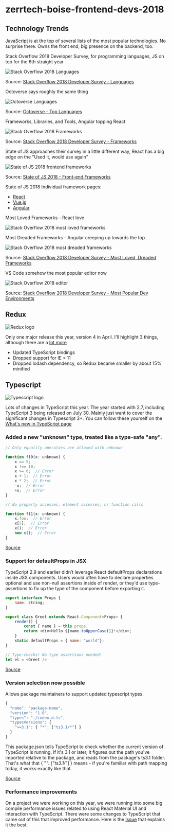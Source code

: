 # zerrtech-boise-frontend-devs-2018

## Technology Trends

JavaScript is at the top of several lists of the most popular technologies.  No surprise there.  Owns the front end, big presence on the backend, too.

Stack Overflow 2018 Developer Survey, for programming languages, JS on top for the 6th straight year

![Stack Overflow 2018 Languages](images/stack-overflow-2018-languages.png)

Source: [Stack Overflow 2018 Developer Survey - Languages](https://insights.stackoverflow.com/survey/2018/#technology-programming-scripting-and-markup-languages)

Octoverse says roughly the same thing

![Octoverse Languages](images/octoverse-languages.png)

Source: [Octoverse - Top Languages](https://octoverse.github.com/projects#languages)

Frameworks, Libraries, and Tools, Angular topping React

![Stack Overflow 2018 Frameworks](images/stack-overflow-2018-frameworks.png)

Source: [Stack Overflow 2018 Developer Survey - Frameworks](https://insights.stackoverflow.com/survey/2018/#technology-frameworks-libraries-and-tools)

State of JS approaches their survey in a little different way, React has a big edge on the "Used it, would use again"

![State of JS 2018 frontend frameworks](images/state-of-js-2018-frontend-frameworks.png)

Source: [State of JS 2018 - Front-end Frameworks](https://2018.stateofjs.com/front-end-frameworks/overview/)

State of JS 2018 Individual framework pages:
* [React](https://2018.stateofjs.com/front-end-frameworks/react/)
* [Vue.js](https://2018.stateofjs.com/front-end-frameworks/vuejs/)
* [Angular](https://2018.stateofjs.com/front-end-frameworks/angular/)

Most Loved Frameworks - React love

![Stack Overflow 2018 most loved frameworks](images/stack-overflow-2018-most-loved-frameworks.png)

Most Dreaded Frameworks - Angular creeping up towards the top

![Stack Overflow 2018 most dreaded frameworks](images/stack-overflow-2018-most-dreaded-frameworks.png)

Source: [Stack Overflow 2018 Developer Survey - Most Loved, Dreaded Frameworks](https://insights.stackoverflow.com/survey/2018/#technology-most-loved-dreaded-and-wanted-frameworks-libraries-and-tools)

VS Code somehow the most popular editor now

![Stack Overflow 2018 editor](images/stack-overflow-2018-editor.png)

Source: [Stack Overflow 2018 Developer Survey - Most Popular Dev Environments](https://insights.stackoverflow.com/survey/2018/#technology-most-loved-dreaded-and-wanted-frameworks-libraries-and-tools)


## Redux

![Redux logo](images/redux-logo-title-dark.png)

Only one major release this year, version 4 in April.  I'll highlight 3 things, although there are a [lot more](https://medium.com/@vyakymenko/whats-new-in-redux-4-major-breaking-changes-4f22a25da921)
* Updated TypeScript bindings
* Dropped support for IE < 11
* Dropped lodash dependency, so Redux became smaller by about 15% minified


## Typescript

![Typescript logo](images/typescript-logo.svg)

Lots of changes in TypeScript this year.  The year started with 2.7, including TypeScript 3 being released on July 30.  Mainly just want to cover the significant changes in Typescript 3+.  You can follow these yourself on the [What's new in TypeScript page](https://github.com/Microsoft/TypeScript/wiki/What's-new-in-TypeScript)

### Added a new "unknown" type, treated like a type-safe "any".

```javascript
// Only equality operators are allowed with unknown

function f10(x: unknown) {
    x == 5;
    x !== 10;
    x >= 0;  // Error
    x + 1;  // Error
    x * 2;  // Error
    -x;  // Error
    +x;  // Error
}

// No property accesses, element accesses, or function calls

function f11(x: unknown) {
    x.foo;  // Error
    x[5];  // Error
    x();  // Error
    new x();  // Error
}
```

[Source](https://github.com/Microsoft/TypeScript/wiki/What's-new-in-TypeScript#new-unknown-top-type)

### Support for defaultProps in JSX

TypeScript 2.9 and earlier didn’t leverage React defaultProps declarations inside JSX components. Users would often have to declare properties optional and use non-null assertions inside of render, or they'd use type-assertions to fix up the type of the component before exporting it.

```javascript
export interface Props {
    name: string;
}

export class Greet extends React.Component<Props> {
    render() {
        const { name } = this.props;
        return <div>Hello ${name.toUpperCase()}!</div>;
    }
    static defaultProps = { name: "world"};
}

// Type-checks! No type assertions needed!
let el = <Greet />
```

[Source](https://github.com/Microsoft/TypeScript/wiki/What's-new-in-TypeScript#support-for-defaultprops-in-jsx)

### Version selection now possible

Allows package maintainers to support updated typescript types.

```javascript
{
  "name": "package-name",
  "version": "1.0",
  "types": "./index.d.ts",
  "typesVersions": {
    ">=3.1": { "*": ["ts3.1/*"] }
  }
}
```

This package.json tells TypeScript to check whether the current version of TypeScript is running. If it's 3.1 or later, it figures out the path you've imported relative to the package, and reads from the package's ts3.1 folder. That's what that { "*": ["ts3.1/*"] } means - if you're familiar with path mapping today, it works exactly like that.

[Source](https://github.com/Microsoft/TypeScript/wiki/What's-new-in-TypeScript#version-selection-with-typesversions)

### Performance improvements

On a project we were working on this year, we were running into some big compile performance issues related to using React Material UI and interaction with TypeScript.  There were some changes to TypeScript that came out of this that improved performance.  Here is the [Issue](https://github.com/Microsoft/TypeScript/issues/25085) that explains it the best.
